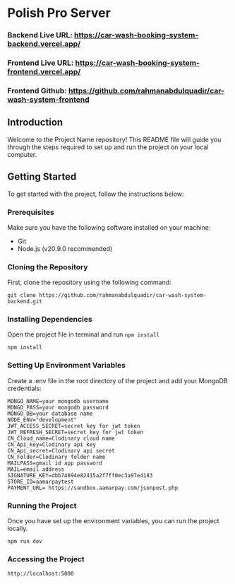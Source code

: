 # Polish Pro Server

### Backend Live URL: https://car-wash-booking-system-backend.vercel.app/
### Frontend Live URL:  https://car-wash-booking-system-frontend.vercel.app/
### Frontend Github: https://github.com/rahmanabdulquadir/car-wash-system-frontend


## Introduction

Welcome to the Project Name repository! This README file will guide you through the steps required to set up and run the project on your local computer.

## Getting Started

To get started with the project, follow the instructions below:

### Prerequisites

Make sure you have the following software installed on your machine:

- Git
- Node.js (v20.9.0 recommended)

### Cloning the Repository

First, clone the repository using the following command:

```
git clone https://github.com/rahmanabdulquadir/car-wash-system-backend.git

```

### Installing Dependencies

Open the project file in terminal and run `npm install`

```
npm install

```

### Setting Up Environment Variables

Create a .env file in the root directory of the project and add your MongoDB credentials:

```
MONGO_NAME=your mongodb username
MONGO_PASS=your mongodb password
MONGO_DB=your database name
NODE_ENV="development"
JWT_ACCESS_SECRET=secret key for jwt token
JWT_REFRESH_SECRET=secret key for jwt token
CN_Cloud_name=Clodinary cloud name
CN_Api_key=Clodinary api key
CN_Api_secret=Clodinary api secret
CN_Folder=Clodinary folder name
MAILPASS=gmail id app password
MAIL=email address
SIGNATURE_KEY=dbb74894e82415a2f7ff0ec3a97e4183
STORE_ID=aamarpaytest
PAYMENT_URL= https://sandbox.aamarpay.com/jsonpost.php
```

### Running the Project

Once you have set up the environment variables, you can run the project locally.

```
npm run dev

```

### Accessing the Project

```
http://localhost:5000

```
